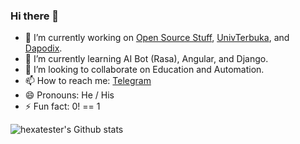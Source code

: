 ### Hi there 👋

- 🔭 I’m currently working on [Open Source Stuff](https://github.com/pentatester/), [UnivTerbuka](https://github.com/UnivTerbuka/), and [Dapodix](https://github.com/dapodix/).
- 🌱 I’m currently learning AI Bot (Rasa), Angular, and Django.
- 👯 I’m looking to collaborate on Education and Automation.
- 📫 How to reach me: [Telegram](https://t.me/hexatester)
- 😄 Pronouns: He / His
- ⚡ Fun fact: 0! == 1

![hexatester's Github stats](https://github-readme-stats.vercel.app/api?username=hexatester&show_icons=true&theme=dark)
